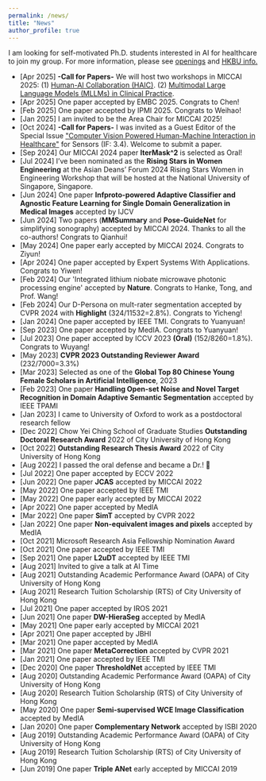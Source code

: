 ```yaml
---
permalink: /news/
title: "News"
author_profile: true
---
```


I am looking for self-motivated Ph.D. students interested in AI for healthcare to join my group. For more information, please see <a href="https://guo-xiaoqing.github.io/vacancies" target="_blank">openings</a> and <a href="https://mp.weixin.qq.com/s/hHWFVfvSmcNFap1Oq097iQ" target="_blank">HKBU info.</a>


* [Apr 2025] **-Call for Papers-** We will host two workshops in MICCAI 2025: (1) <a href="https://haic-miccai.github.io/#/" target="_blank">Human-AI Collaboration (HAIC)</a>. (2) <a href="https://clinicalmllms.github.io/" target="_blank">Multimodal Large Language Models (MLLMs) in Clinical Practice</a>. 
* [Apr 2025] One paper accepted by EMBC 2025. Congrats to Chen! <br>
* [Feb 2025] One paper accepted by IPMI 2025. Congrats to Weihao! <br>
* [Jan 2025] I am invited to be the Area Chair for MICCAI 2025!
* [Oct 2024] **-Call for Papers-** I was invited as a Guest Editor of the Special Issue <a href="https://www.mdpi.com/journal/sensors/special_issues/KAJ7UPYI91" target="_blank">"Computer Vision Powered Human-Machine Interaction in Healthcare"</a> for Sensors (IF: 3.4). Welcome to submit a paper.
* [Sep 2024] Our MICCAI 2024 paper **IterMask^2** is selected as Oral! <br>
* [Jul 2024] I’ve been nominated as the **Rising Stars in Women Engineering** at the Asian Deans’ Forum 2024 Rising Stars Women in Engineering Workshop that will be hosted at the National University of Singapore, Singapore.
* [Jun 2024] One paper **Infproto-powered Adaptive Classifier and Agnostic Feature Learning for Single Domain Generalization in Medical Images** accepted by IJCV <br>
* [Jun 2024] Two papers (**MMSummary** and **Pose-GuideNet** for simplifying sonography) accepted by MICCAI 2024. Thanks to all the co-authors! Congrats to Qianhui! <br> 
* [May 2024] One paper early accepted by MICCAI 2024. Congrats to Ziyun! <br> 
* [Apr 2024] One paper accepted by Expert Systems With Applications. Congrats to Yiwen! <br> 
* [Feb 2024] Our 'Integrated lithium niobate microwave photonic processing engine' accepted by **Nature**. Congrats to Hanke, Tong, and Prof. Wang!
* [Feb 2024] Our D-Persona on mult-rater segmentation accepted by CVPR 2024 with **Highlight** (324/11532=2.8%). Congrats to Yicheng!
* [Jan 2024] One paper accepted by IEEE TMI. Congrats to Yuanyuan! <br> 
* [Sep 2023] One paper accepted by MedIA. Congrats to Yuanyuan! <br> 
* [Jul 2023] One paper accepted by ICCV 2023 **(Oral)** (152/8260=1.8%). Congrats to Wuyang! <br> 
* [May 2023] **CVPR 2023 Outstanding Reviewer Award** (232/7000=3.3%) <br> 
* [Mar 2023] Selected as one of the **Global Top 80 Chinese Young Female Scholars in Artificial Intelligence**, 2023 <br>
* [Feb 2023] One paper **Handling Open-set Noise and Novel Target Recognition in Domain Adaptive Semantic Segmentation** accepted by IEEE TPAMI <br>
* [Jan 2023] I came to University of Oxford to work as a postdoctoral research fellow <br>
* [Dec 2022] Chow Yei Ching School of Graduate Studies **Outstanding Doctoral Research Award** 2022 of City University of Hong Kong <br>
* [Oct 2022] **Outstanding Research Thesis Award** 2022 of City University of Hong Kong <br>
* [Aug 2022] I passed the oral defense and became a Dr.! 🌟 <br> 
* [Jul 2022] One paper accepted by ECCV 2022 <br> 
* [Jun 2022] One paper **JCAS** accepted by MICCAI 2022 <br> 
* [May 2022] One paper accepted by IEEE TMI <br> 
* [May 2022] One paper early accepted by MICCAI 2022 <br> 
* [Apr 2022] One paper accepted by MedIA <br> 
* [Mar 2022] One paper **SimT** accepted by CVPR 2022 <br> 
* [Jan 2022] One paper **Non-equivalent images and pixels** accepted by MedIA <br> 
* [Oct 2021] Microsoft Research Asia Fellowship Nomination Award <br> 
* [Oct 2021] One paper accepted by IEEE TMI <br> 
* [Sep 2021] One paper **L2uDT** accepted by IEEE TMI <br> 
* [Aug 2021] Invited to give a talk at AI Time <br>
* [Aug 2021] Outstanding Academic Performance Award (OAPA) of City University of Hong Kong <br>
* [Aug 2021] Research Tuition Scholarship (RTS) of City University of Hong Kong <br>
* [Jul 2021] One paper accepted by IROS 2021 <br> 
* [Jun 2021] One paper **DW-HieraSeg** accepted by MedIA <br> 
* [May 2021] One paper early accepted by MICCAI 2021 <br> 
* [Apr 2021] One paper accepted by JBHI <br> 
* [Mar 2021] One paper accepted by MedIA <br> 
* [Mar 2021] One paper **MetaCorrection** accepted by CVPR 2021 <br> 
* [Jan 2021] One paper accepted by IEEE TMI <br> 
* [Dec 2020] One paper **ThresholdNet** accepted by IEEE TMI <br> 
* [Aug 2020] Outstanding Academic Performance Award (OAPA) of City University of Hong Kong <br>
* [Aug 2020] Research Tuition Scholarship (RTS) of City University of Hong Kong <br>
* [May 2020] One paper **Semi-supervised WCE Image Classification** accepted by MedIA <br> 
* [Jan 2020] One paper **Complementary Network** accepted by ISBI 2020 <br> 
* [Aug 2019] Outstanding Academic Performance Award (OAPA) of City University of Hong Kong <br>
* [Aug 2019] Research Tuition Scholarship (RTS) of City University of Hong Kong <br>
* [Jun 2019] One paper **Triple ANet** early accepted by MICCAI 2019 <br>
